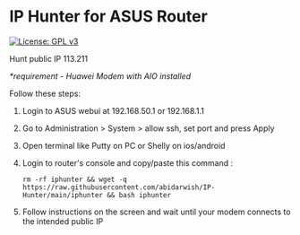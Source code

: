 # IP Hunter for ASUS Router

[![License: GPL v3](https://img.shields.io/badge/License-GPLv3-blue.svg)](https://www.gnu.org/licenses/gpl-3.0)

Hunt public IP 113.211

<I>*requirement - Huawei Modem with AIO installed</I>

Follow these steps:

1. Login to ASUS webui at 192.168.50.1 or 192.168.1.1
2. Go to Administration > System > allow ssh, set port and press Apply
3. Open terminal like Putty on PC or Shelly on ios/android
4. Login to router's console and copy/paste this command :

    `rm -rf iphunter && wget -q https://raw.githubusercontent.com/abidarwish/IP-Hunter/main/iphunter && bash iphunter`

5. Follow instructions on the screen and wait until your modem connects to the intended public IP
